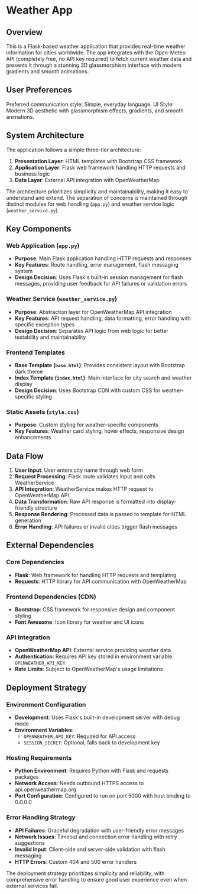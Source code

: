 # Weather App

## Overview

This is a Flask-based weather application that provides real-time weather information for cities worldwide. The app integrates with the Open-Meteo API (completely free, no API key required) to fetch current weather data and presents it through a stunning 3D glassmorphism interface with modern gradients and smooth animations.

## User Preferences

Preferred communication style: Simple, everyday language.
UI Style: Modern 3D aesthetic with glassmorphism effects, gradients, and smooth animations.

## System Architecture

The application follows a simple three-tier architecture:

1. **Presentation Layer**: HTML templates with Bootstrap CSS framework
2. **Application Layer**: Flask web framework handling HTTP requests and business logic
3. **Data Layer**: External API integration with OpenWeatherMap

The architecture prioritizes simplicity and maintainability, making it easy to understand and extend. The separation of concerns is maintained through distinct modules for web handling (`app.py`) and weather service logic (`weather_service.py`).

## Key Components

### Web Application (`app.py`)
- **Purpose**: Main Flask application handling HTTP requests and responses
- **Key Features**: Route handling, error management, flash messaging system
- **Design Decision**: Uses Flask's built-in session management for flash messages, providing user feedback for API failures or validation errors

### Weather Service (`weather_service.py`)
- **Purpose**: Abstraction layer for OpenWeatherMap API integration
- **Key Features**: API request handling, data formatting, error handling with specific exception types
- **Design Decision**: Separates API logic from web logic for better testability and maintainability

### Frontend Templates
- **Base Template (`base.html`)**: Provides consistent layout with Bootstrap dark theme
- **Index Template (`index.html`)**: Main interface for city search and weather display
- **Design Decision**: Uses Bootstrap CDN with custom CSS for weather-specific styling

### Static Assets (`style.css`)
- **Purpose**: Custom styling for weather-specific components
- **Key Features**: Weather card styling, hover effects, responsive design enhancements

## Data Flow

1. **User Input**: User enters city name through web form
2. **Request Processing**: Flask route validates input and calls WeatherService
3. **API Integration**: WeatherService makes HTTP request to OpenWeatherMap API
4. **Data Transformation**: Raw API response is formatted into display-friendly structure
5. **Response Rendering**: Processed data is passed to template for HTML generation
6. **Error Handling**: API failures or invalid cities trigger flash messages

## External Dependencies

### Core Dependencies
- **Flask**: Web framework for handling HTTP requests and templating
- **Requests**: HTTP library for API communication with OpenWeatherMap

### Frontend Dependencies (CDN)
- **Bootstrap**: CSS framework for responsive design and component styling
- **Font Awesome**: Icon library for weather and UI icons

### API Integration
- **OpenWeatherMap API**: External service providing weather data
- **Authentication**: Requires API key stored in environment variable `OPENWEATHER_API_KEY`
- **Rate Limits**: Subject to OpenWeatherMap's usage limitations

## Deployment Strategy

### Environment Configuration
- **Development**: Uses Flask's built-in development server with debug mode
- **Environment Variables**: 
  - `OPENWEATHER_API_KEY`: Required for API access
  - `SESSION_SECRET`: Optional, falls back to development key

### Hosting Requirements
- **Python Environment**: Requires Python with Flask and requests packages
- **Network Access**: Needs outbound HTTPS access to api.openweathermap.org
- **Port Configuration**: Configured to run on port 5000 with host binding to 0.0.0.0

### Error Handling Strategy
- **API Failures**: Graceful degradation with user-friendly error messages
- **Network Issues**: Timeout and connection error handling with retry suggestions
- **Invalid Input**: Client-side and server-side validation with flash messaging
- **HTTP Errors**: Custom 404 and 500 error handlers

The deployment strategy prioritizes simplicity and reliability, with comprehensive error handling to ensure good user experience even when external services fail.